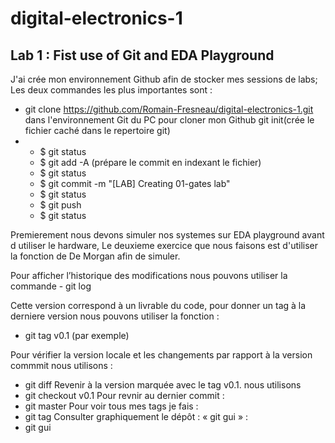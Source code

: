 # digital-electronics-1
## Lab 1 : Fist use of Git and EDA Playground
J'ai crée mon environnement Github afin de stocker mes sessions de labs; Les deux commandes les plus importantes sont :
  * git clone https://github.com/Romain-Fresneau/digital-electronics-1.git dans l'environnement Git du PC pour cloner mon Github
   git init(crée le fichier caché dans le repertoire git)
  * - $ git status
    - $ git add -A (prépare le commit en indexant le fichier)
    - $ git status
    - $ git commit -m "[LAB] Creating 01-gates lab"
    - $ git status
    - $ git push
    - $ git status

Premierement nous devons simuler nos systemes sur EDA playground avant d utiliser le hardware, Le deuxieme exercice que nous faisons est d'utiliser la fonction de De Morgan afin de simuler.

Pour afficher l’historique des modifications nous pouvons utiliser la commande 
     -  git log

Cette version correspond à un livrable du code, pour donner un tag à la derniere version nous pouvons utiliser la fonction :
 -  git tag v0.1 (par exemple)

Pour vérifier la version locale et les changements par rapport à la version commmit nous utilisons :
-  git diff
Revenir à la version marquée avec le tag v0.1. nous utilisons
-  git checkout v0.1
Pour revnir au dernier commit :
-  git master
Pour voir tous mes tags je fais :
-  git tag
Consulter graphiquement le dépôt : « git gui » :
-  git gui
